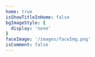 ```yaml
---
home: true
isShowTitleInHome: false
bgImageStyle: {
  display: 'none'
}
faceImage: '/images/faceImg.png'
isComment: false
---
```

